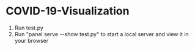 # COVID-19-Visualization
1. Run test.py
2. Run "panel serve --show test.py" to start a local server and view it in your browser
